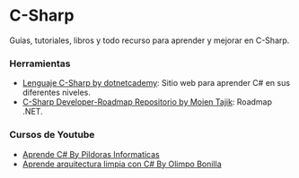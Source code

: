 # C-Sharp
Guías, tutoriales, libros y todo recurso para aprender y mejorar en C-Sharp.

### Herramientas
- [Lenguaje C-Sharp by dotnetcademy](https://dotnetcademy.net/CSharp): Sitio web para aprender C# en sus diferentes niveles.
- [C-Sharp Developer-Roadmap Repositorio by Moien Tajik](https://github.com/MoienTajik/AspNetCore-Developer-Roadmap): Roadmap .NET.

### Cursos de Youtube
- [Aprende C# By Pildoras Informaticas](https://www.youtube.com/playlist?list=PLU8oAlHdN5BmpIQGDSHo5e1r4ZYWQ8m4B)
- [Aprende arquitectura limpia con C# By Olimpo Bonilla](https://www.youtube.com/playlist?list=PLAkbWvPyw9BVC1eWTSZuitrKMPsARUktX)
